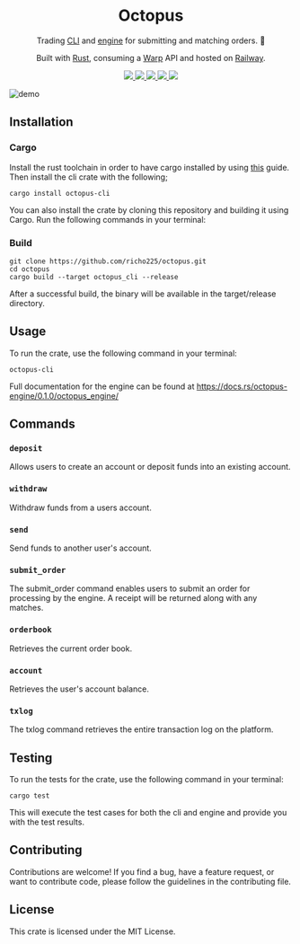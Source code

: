 <h1 align="center">
  Octopus
</h1>
<p align="center">
  Trading <a href="https://lib.rs/crates/octopus-cli/" target="_blank">CLI</a> and <a href="https://lib.rs/crates/octopus-engine/" target="_blank">engine</a> for submitting and matching orders. 🐙
</p>
<p align="center">
  Built with <a href="https://www.rust-lang.org/" target="_blank">Rust</a>, consuming a <a href="https://lib.rs/crates/warp" target="_blank">Warp</a> API and hosted on <a href="https://www.railway.app/" target="_blank">Railway</a>.
</p>

<p align="center">
  <a href="https://lib.rs/crates/octopus-cli" target="_blank">
    <img src="https://img.shields.io/crates/v/octopus-cli?label=cli" />
  </a>
  <a href="https://lib.rs/crates/octopus-engine" target="_blank">
    <img src="https://img.shields.io/crates/v/octopus-engine?label=engine" />
  </a>
  <a href="https://github.com/richo225/octopus/actions/workflows/ci.yml" target="_blank">
    <img src="https://github.com/richo225/octopus/actions/workflows/ci.yml/badge.svg" />
  </a>
  <a href="https://github.com/richo225/octopus/blob/main/LICENSE.txt" target="_blank">
    <img src="https://img.shields.io/badge/license-MIT-blue.svg" />
  </a>
  <a href="https://octopus-web.up.railway.app" target="_blank">
    <img src="https://img.shields.io/website?label=railway&&up_message=success&url=https%3A%2F%2Foctopus-web.up.railway.app%2F" />
  </a>
</p>

![demo](https://github.com/richo225/octopus/assets/18379191/9309a071-3881-419e-a8fc-7dde236a840d)

## Installation

### Cargo

Install the rust toolchain in order to have cargo installed by using [this](https://www.rust-lang.org/tools/install) guide. Then install the cli crate with the following;

```shell
cargo install octopus-cli
```

You can also install the crate by cloning this repository and building it using Cargo. Run the following commands in your terminal:

### Build

```shell
git clone https://github.com/richo225/octopus.git
cd octopus
cargo build --target octopus_cli --release
```

After a successful build, the binary will be available in the target/release directory.

## Usage

To run the crate, use the following command in your terminal:

```shell
octopus-cli
```

Full documentation for the engine can be found at https://docs.rs/octopus-engine/0.1.0/octopus_engine/

## Commands

### `deposit`

Allows users to create an account or deposit funds into an existing account.

### `withdraw`

Withdraw funds from a users account.

### `send`

Send funds to another user's account.

### `submit_order`

The submit_order command enables users to submit an order for processing by the engine. A receipt will be returned along with any matches.

### `orderbook`

Retrieves the current order book.

### `account`

Retrieves the user's account balance.

### `txlog`

The txlog command retrieves the entire transaction log on the platform.

## Testing

To run the tests for the crate, use the following command in your terminal:

```shell
cargo test
```

This will execute the test cases for both the cli and engine and provide you with the test results.

## Contributing

Contributions are welcome! If you find a bug, have a feature request, or want to contribute code, please follow the guidelines in the contributing file.

## License

This crate is licensed under the MIT License.
